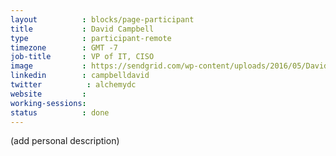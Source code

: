 ```yaml
---
layout          : blocks/page-participant
title           : David Campbell
type            : participant-remote
timezone        : GMT -7
job-title       : VP of IT, CISO
image           : https://sendgrid.com/wp-content/uploads/2016/05/DavidCampbell-400-fa2e36320c3be4b755dd13737e175e5a.jpg
linkedin        : campbelldavid
twitter          : alchemydc
website         :
working-sessions: 
status          : done
---
```


(add personal description)
